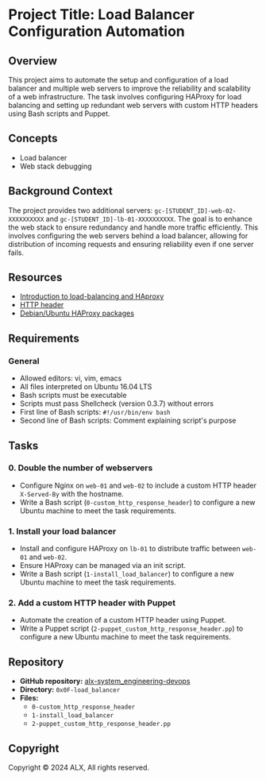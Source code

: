 # Project Title: Load Balancer Configuration Automation

## Overview

This project aims to automate the setup and configuration of a load balancer and multiple web servers to improve the reliability and scalability of a web infrastructure. The task involves configuring HAProxy for load balancing and setting up redundant web servers with custom HTTP headers using Bash scripts and Puppet.

## Concepts

- Load balancer
- Web stack debugging

## Background Context

The project provides two additional servers: `gc-[STUDENT_ID]-web-02-XXXXXXXXXX` and `gc-[STUDENT_ID]-lb-01-XXXXXXXXXX`. The goal is to enhance the web stack to ensure redundancy and handle more traffic efficiently. This involves configuring the web servers behind a load balancer, allowing for distribution of incoming requests and ensuring reliability even if one server fails.

## Resources

- [Introduction to load-balancing and HAproxy](#)
- [HTTP header](#)
- [Debian/Ubuntu HAProxy packages](#)

## Requirements

### General

- Allowed editors: vi, vim, emacs
- All files interpreted on Ubuntu 16.04 LTS
- Bash scripts must be executable
- Scripts must pass Shellcheck (version 0.3.7) without errors
- First line of Bash scripts: `#!/usr/bin/env bash`
- Second line of Bash scripts: Comment explaining script's purpose

## Tasks

### 0. Double the number of webservers

- Configure Nginx on `web-01` and `web-02` to include a custom HTTP header `X-Served-By` with the hostname.
- Write a Bash script (`0-custom_http_response_header`) to configure a new Ubuntu machine to meet the task requirements.

### 1. Install your load balancer

- Install and configure HAProxy on `lb-01` to distribute traffic between `web-01` and `web-02`.
- Ensure HAProxy can be managed via an init script.
- Write a Bash script (`1-install_load_balancer`) to configure a new Ubuntu machine to meet the task requirements.

### 2. Add a custom HTTP header with Puppet

- Automate the creation of a custom HTTP header using Puppet.
- Write a Puppet script (`2-puppet_custom_http_response_header.pp`) to configure a new Ubuntu machine to meet the task requirements.

## Repository

- **GitHub repository:** [alx-system_engineering-devops](#)
- **Directory:** `0x0F-load_balancer`
- **Files:** 
  - `0-custom_http_response_header`
  - `1-install_load_balancer`
  - `2-puppet_custom_http_response_header.pp`

## Copyright

Copyright © 2024 ALX, All rights reserved.
